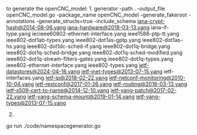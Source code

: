to generate the openCNC_model:
1.
generator -path . -output_file openCNC_model.go -package_name openCNC_model -generate_fakeroot -annotations -generate_structs=true -include_schema iana-crypt-hash@2014-08-06.yang iana-hardware@2018-03-13.yang iana-if-type.yang iecieee60802-ethernet-interface.yang ieee1588-ptp-tt.yang ieee802-dot1ab-types.yang ieee802-dot1as-gptp.yang ieee802-dot1as-hs.yang ieee802-dot1dc-sched-if.yang ieee802-dot1q-bridge.yang ieee802-dot1q-sched-bridge.yang ieee802-dot1q-sched-modified.yang ieee802-dot1q-stream-filters-gates.yang ieee802-dot1q-types.yang ieee802-ethernet-interface.yang ieee802-types.yang ietf-datastores@2024-04-16.yang ietf-inet-types@2013-07-15.yang ietf-interfaces.yang ietf-ip@2018-02-22.yang ietf-netconf-monitoring@2010-10-04.yang ietf-restconf@2017-01-26.yang ietf-routing@2018-03-13.yang ietf-x509-cert-to-name@2014-12-10.yang ietf-yang-patch@2017-02-22.yang ietf-yang-schema-mount@2019-01-14.yang ietf-yang-types@2013-07-15.yang 

2.
go run ./code/namespacegenerator.go
